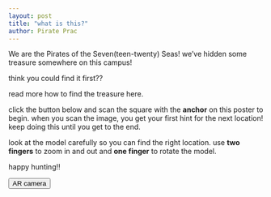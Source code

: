 ```yaml
---
layout: post
title: "what is this?"
author: Pirate Prac
---
```


We are the Pirates of the Seven(teen-twenty) Seas! we’ve hidden some treasure somewhere on this campus!

think you could find it first??

read more how to find the treasure here.

click the button below and scan the square with the **anchor** on this poster to begin.
when you scan the image, you get your first hint for the next location! keep doing this until you get to the end.

look at the model carefully so you can find the right location.
use **two fingers** to zoom in and out and **one finger** to rotate the model.

happy hunting!!

<button type="button" onclick="openTab('/ar-camera.html')">AR camera</button>

<script>
function openTab(url) {
const link = document.createElement('a');
link.href = url;
link.target = '\_blank';
document.body.appendChild(link);
link.click();
link.remove();
}
</script>
